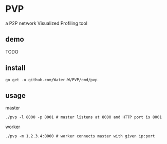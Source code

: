 # PVP

a P2P network Visualized Profiling tool

## demo

TODO

## install

```
go get -u github.com/Water-W/PVP/cmd/pvp
```

## usage 

master
```
./pvp -l 8000 -p 8001 # master listens at 8000 and HTTP port is 8001
```

worker
```
./pvp -m 1.2.3.4:8000 # worker connects master with given ip:port
```

